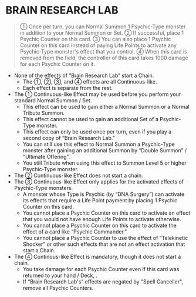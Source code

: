 # BRAIN RESEARCH LAB

> ① Once per turn, you can Normal Summon 1 Psychic-Type monster in addition to your Normal Summon or Set. ② If successful, place 1 Psychic Counter on this card. ③ You can also place 1 Psychic Counter on this card instead of paying Life Points to activate any Psychic-Type monster's effect that you control. ④ When this card is removed from the field, the controller of this card takes 1000 damage for each Psychic Counter on it.

*   None of the effects of “Brain Research Lab” start a Chain.
    *   The ①, ②, ③, and ④ effects are all Continuous-like.
    *   Each effect is separate from the rest.
*   The ① Continuous-like Effect may be used before you perform your standard Normal Summon / Set.
    *   This effect can be used to gain either a Normal Summon or a Normal Tribute Summon.
    *   This effect cannot be used to gain an additional Set of a Psychic-Type monster.
    *   This effect can only be used once per turn, even if you play a second copy of “Brain Research Lab.”
    *   You can still use this effect to Normal Summon a Psychic-Type monster after gaining an additional Summon by “Double Summon” / “Ultimate Offering”.
    *   You still Tribute when using this effect to Summon Level 5 or higher Psychic-Type monster.
*   The ② Continuous-like Effect does not start a chain.
*   The ③ Continuous-like Effect only applies for the activated effects of Psychic-Type monsters.
    *   A monster whose Type is Psychic (by “DNA Surgery”) can activate its effects that require a Life Point payment by placing 1 Psychic Counter on this card.
    *   You cannot place a Psychic Counter on this card to activate an effect that you would not have enough Life Points to activate otherwise.
    *   You cannot place a Psychic Counter on this card to activate the effect of a card like “Psychic Commander.”
    *   You cannot place a Psychic Counter to use the effect of “Telekinetic Shocker” or other such effects that are not an effect activation that start a Chain.
*   The ④ Continous-like Effect is mandatory, though it does not start a chain.
    *   You take damage for each Psychic Counter even if this card was returned to your hand / Deck, .
    *   If “Brain Research Lab's” effects are negated by "Spell Canceller", remove all Psychic Counters.
